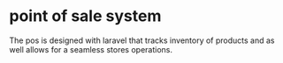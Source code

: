 # point of sale system
The pos is designed with laravel that tracks inventory of products and as well allows for a seamless stores operations.
